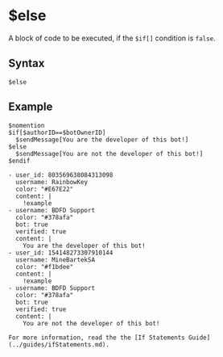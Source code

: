 # $else
A block of code to be executed, if the `$if[]` condition is `false`.

## Syntax
```
$else
```

## Example
```
$nomention
$if[$authorID==$botOwnerID]
  $sendMessage[You are the developer of this bot!]
$else
  $sendMessage[You are not the developer of this bot!]
$endif
```

``` discord yaml
- user_id: 803569638084313098
  username: RainbowKey
  color: "#E67E22"
  content: |
    !example
- username: BDFD Support
  color: "#378afa"
  bot: true
  verified: true
  content: |
    You are the developer of this bot!
- user_id: 154148273307910144
  username: MineBartekSA
  color: "#f1bdee"
  content: |
    !example 
- username: BDFD Support
  color: "#378afa"
  bot: true
  verified: true
  content: |
    You are not the developer of this bot!
```

```admonish info title="Read more"
For more information, read the the [If Statements Guide](../guides/ifStatements.md).
```
